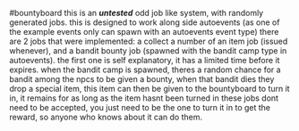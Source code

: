#bountyboard
this is an ***untested*** odd job like system, with randomly generated jobs. this is designed to work along side autoevents (as one of the example events only can spawn with an autoevents event type)
there are 2 jobs that were implemented: a collect a number of an item job (issued whenever), and a bandit bounty job (spawned with the bandit camp type in autoevents).
the first one is self explanatory, it has a limited time before it expires.
when the bandit camp is spawned, theres a random chance for a bandit among the npcs to be given a bounty, when that bandit dies they drop a special item, this item can then be given to the bountyboard to turn it in, it remains for as long as the item hasnt been turned in
these jobs dont need to be accepted, you just need to be the one to turn it in to get the reward, so anyone who knows about it can do them.
